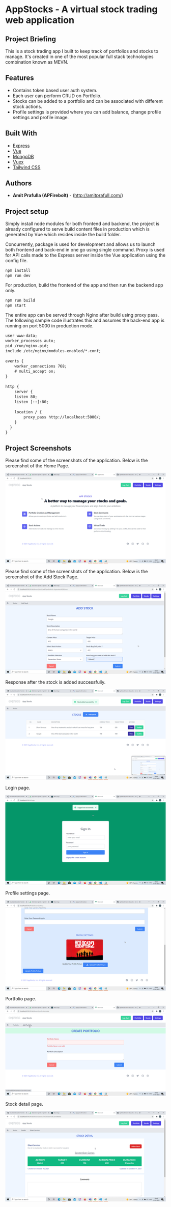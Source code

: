# AppStocks - A virtual stock trading web application

## Project Briefing

This is a stock trading app I built to keep track of portfolios and stocks to manage. It's created in one of the most popular full stack technologies combination known as MEVN. 

## Features

- Contains token based user auth system. 
- Each user can perform CRUD on Portfolio.
- Stocks can be added to a portfolio and can be associated with different stock actions.
- Profile settings is provided where you can add balance, change profile settings and profile image.
## Built With

* [Express](https://expressjs.com/)
* [Vue](https://vuejs.org/)
* [MongoDB](https://www.mongodb.com/)
* [Vuex](https://vuex.vuejs.org/)
* [Tailwind CSS](https://tailwindcss.com/)

## Authors

* **Amit Prafulla (APFirebolt)** - (http://amitprafull.com/)

## Project setup

Simply install node modules for both frontend and backend, the project is already configured to serve build content files in production which is generated by Vue which resides inside the build folder.

Concurrently, package is used for development and allows us to launch both frontend and back-end in one go using single command. Proxy is used for API calls made to the Express server inside the Vue application using the config file.

```
npm install
npm run dev
```

For production, build the frontend of the app and then run the backend app only. 

```
npm run build
npm start
```

The entire app can be served through Nginx after build using proxy pass. The following sample code illustrates this and assumes the back-end app is running on port 5000 in production mode.

```
user www-data;
worker_processes auto;
pid /run/nginx.pid;
include /etc/nginx/modules-enabled/*.conf;

events {
    worker_connections 768;
    # multi_accept on;
}

http {
    server {
    listen 80;
    listen [::]:80;

    location / {
        proxy_pass http://localhost:5000/;
    }
  }
}

```

## Project Screenshots

Please find some of the screenshots of the application. Below is the screenshot of the Home Page.

![alt text](./screenshots/homepage.png)

Please find some of the screenshots of the application. Below is the screenshot of the Add Stock Page.

![alt text](./screenshots/add_stock.png)

Response after the stock is added successfully.

![alt text](./screenshots/add_stock_success.png)

Login page.

![alt text](./screenshots/login.png)

Profile settings page.

![alt text](./screenshots/profile.png)

Portfolio page.

![alt text](./screenshots/portfolio.png)

Stock detail page.

![alt text](./screenshots/stock_detail.png)

